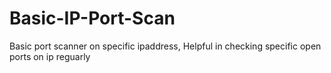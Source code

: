 # Basic-IP-Port-Scan

Basic port scanner on specific ipaddress, Helpful in checking specific open ports on ip reguarly
